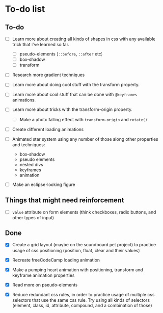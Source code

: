 # To-do list

## To-do

- [ ] Learn more about creating all kinds of shapes in css with any available trick that I've learned so far.
  - [ ] pseudo-elements (`::before`, `::after` etc)
  - [ ] box-shadow
  - [ ] transform

- [ ] Research more gradient techniques

- [ ] Learn more about doing cool stuff with the transform property.

- [ ] Learn more about cool stuff that can be done with `@keyframes` animations.

- [ ] Learn more about tricks with the transform-origin property.
  - [ ] Make a photo falling effect with `transform-origin` and `rotate()`

- [ ] Create different loading animations

- [ ] Animated star system using any number of those along other properties and techniques:
  - box-shadow
  - pseudo elements
  - nested divs
  - keyframes
  - animation

- [ ] Make an eclipse-looking figure

## Things that might need reinforcement

- [ ] `value` attribute on form elements (think checkboxes, radio buttons, and other types of input)

## Done

- [x] Create a grid layout (maybe on the soundboard pet project) to practice usage of css positioning (position, float, clear and their values)

- [x] Recreate freeCodeCamp loading animation

- [x] Make a pumping heart animation with positioning, transform and keyframe animation properties

- [x] Read more on pseudo-elements

- [x] Reduce redundant css rules, in order to practice usage of multiple css selectors that use the same css rule. Try using all kinds of selectors (element, class, id, attribute, compound, and a combination of those)
